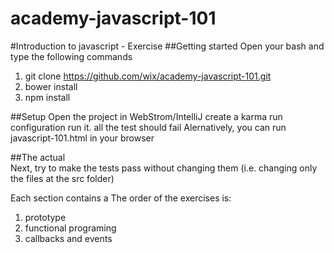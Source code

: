 academy-javascript-101
======================

#Introduction to javascript - Exercise 
##Getting started
Open your bash and type the following commands
1. git clone https://github.com/wix/academy-javascript-101.git
2. bower install
3. npm install

##Setup
Open the project in WebStrom/IntelliJ create a karma run configuration
run it. all the test should fail
Alernatively, you can run javascript-101.html in your browser

##The actual  
Next, try to make the tests pass without changing them (i.e. changing only the files at the src folder)

Each section contains a 
The order of the exercises is:
1. prototype
2. functional programing
3. callbacks and events

